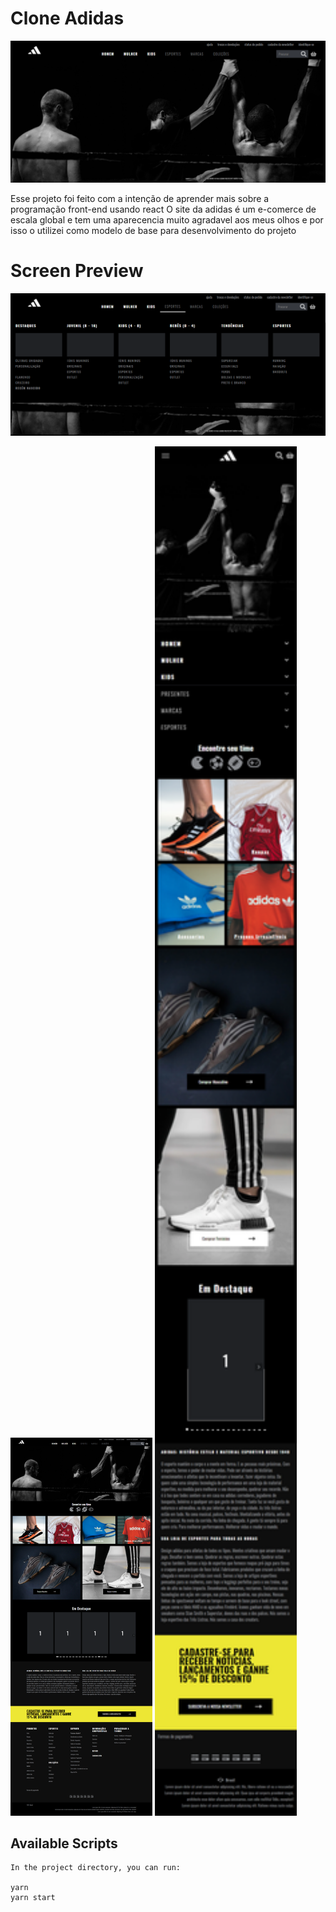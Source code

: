 # Clone Adidas
![Header itens preview](https://github.com/reciokaue/CloneAdidas/blob/main/public/Hero_adidas.png)

Esse projeto foi feito com a intenção de aprender mais sobre a programação front-end usando react
O site da adidas é um e-comerce de escala global e tem uma aparecencia muito agradavel aos meus olhos
e por isso o utilizei como modelo de base para desenvolvimento do projeto

# Screen Preview
![Full page screen preview](https://github.com/reciokaue/CloneAdidas/blob/main/public/header.png)

<img src="https://github.com/reciokaue/CloneAdidas/blob/main/public/adidasClone_Fullpage.png" width="45%"></img>
<img src="https://github.com/reciokaue/CloneAdidas/blob/main/public/adidasCloneMobile_Fullpage.png" width="45%"></img> 

## Available Scripts

    In the project directory, you can run:

    yarn 
    yarn start

